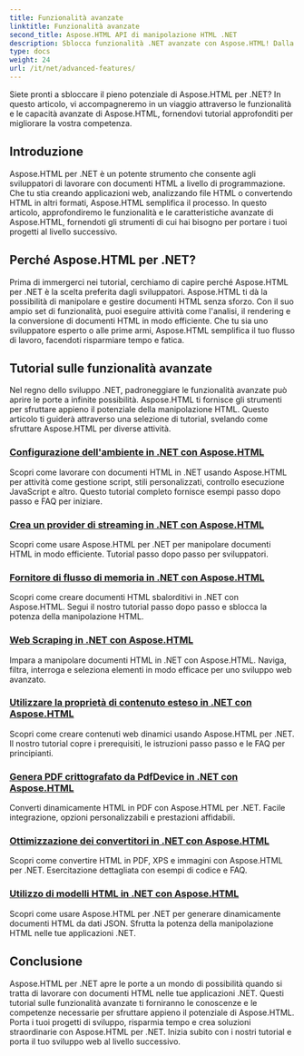 ```yaml
---
title: Funzionalità avanzate
linktitle: Funzionalità avanzate
second_title: Aspose.HTML API di manipolazione HTML .NET
description: Sblocca funzionalità .NET avanzate con Aspose.HTML! Dalla configurazione dell'ambiente al web scraping, esplora tutorial completi per uno sviluppo web potente.
type: docs
weight: 24
url: /it/net/advanced-features/
---
```


Siete pronti a sbloccare il pieno potenziale di Aspose.HTML per .NET? In questo articolo, vi accompagneremo in un viaggio attraverso le funzionalità e le capacità avanzate di Aspose.HTML, fornendovi tutorial approfonditi per migliorare la vostra competenza.

## Introduzione

Aspose.HTML per .NET è un potente strumento che consente agli sviluppatori di lavorare con documenti HTML a livello di programmazione. Che tu stia creando applicazioni web, analizzando file HTML o convertendo HTML in altri formati, Aspose.HTML semplifica il processo. In questo articolo, approfondiremo le funzionalità e le caratteristiche avanzate di Aspose.HTML, fornendoti gli strumenti di cui hai bisogno per portare i tuoi progetti al livello successivo.

## Perché Aspose.HTML per .NET?

Prima di immergerci nei tutorial, cerchiamo di capire perché Aspose.HTML per .NET è la scelta preferita dagli sviluppatori. Aspose.HTML ti dà la possibilità di manipolare e gestire documenti HTML senza sforzo. Con il suo ampio set di funzionalità, puoi eseguire attività come l'analisi, il rendering e la conversione di documenti HTML in modo efficiente. Che tu sia uno sviluppatore esperto o alle prime armi, Aspose.HTML semplifica il tuo flusso di lavoro, facendoti risparmiare tempo e fatica.

## Tutorial sulle funzionalità avanzate
Nel regno dello sviluppo .NET, padroneggiare le funzionalità avanzate può aprire le porte a infinite possibilità. Aspose.HTML ti fornisce gli strumenti per sfruttare appieno il potenziale della manipolazione HTML. Questo articolo ti guiderà attraverso una selezione di tutorial, svelando come sfruttare Aspose.HTML per diverse attività.
### [Configurazione dell'ambiente in .NET con Aspose.HTML](./environment-configuration/)
Scopri come lavorare con documenti HTML in .NET usando Aspose.HTML per attività come gestione script, stili personalizzati, controllo esecuzione JavaScript e altro. Questo tutorial completo fornisce esempi passo dopo passo e FAQ per iniziare.
### [Crea un provider di streaming in .NET con Aspose.HTML](./create-stream-provider/)
Scopri come usare Aspose.HTML per .NET per manipolare documenti HTML in modo efficiente. Tutorial passo dopo passo per sviluppatori.
### [Fornitore di flusso di memoria in .NET con Aspose.HTML](./memory-stream-provider/)
Scopri come creare documenti HTML sbalorditivi in .NET con Aspose.HTML. Segui il nostro tutorial passo dopo passo e sblocca la potenza della manipolazione HTML.
### [Web Scraping in .NET con Aspose.HTML](./web-scraping/)
Impara a manipolare documenti HTML in .NET con Aspose.HTML. Naviga, filtra, interroga e seleziona elementi in modo efficace per uno sviluppo web avanzato.
### [Utilizzare la proprietà di contenuto esteso in .NET con Aspose.HTML](./use-extended-content-property/)
Scopri come creare contenuti web dinamici usando Aspose.HTML per .NET. Il nostro tutorial copre i prerequisiti, le istruzioni passo passo e le FAQ per principianti.
### [Genera PDF crittografato da PdfDevice in .NET con Aspose.HTML](./generate-encrypted-pdf-by-pdfdevice/)
Converti dinamicamente HTML in PDF con Aspose.HTML per .NET. Facile integrazione, opzioni personalizzabili e prestazioni affidabili.
### [Ottimizzazione dei convertitori in .NET con Aspose.HTML](./fine-tuning-converters/)
Scopri come convertire HTML in PDF, XPS e immagini con Aspose.HTML per .NET. Esercitazione dettagliata con esempi di codice e FAQ.
### [Utilizzo di modelli HTML in .NET con Aspose.HTML](./using-html-templates/)
Scopri come usare Aspose.HTML per .NET per generare dinamicamente documenti HTML da dati JSON. Sfrutta la potenza della manipolazione HTML nelle tue applicazioni .NET.


## Conclusione

Aspose.HTML per .NET apre le porte a un mondo di possibilità quando si tratta di lavorare con documenti HTML nelle tue applicazioni .NET. Questi tutorial sulle funzionalità avanzate ti forniranno le conoscenze e le competenze necessarie per sfruttare appieno il potenziale di Aspose.HTML. Porta i tuoi progetti di sviluppo, risparmia tempo e crea soluzioni straordinarie con Aspose.HTML per .NET. Inizia subito con i nostri tutorial e porta il tuo sviluppo web al livello successivo.